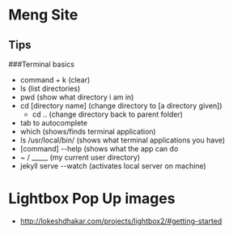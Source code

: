 # Meng Site

## Tips

###Terminal basics
- command + k (clear)
- ls (list directories)
- pwd (show what directory i am in)
- cd [directory name] (change directory to [a directory given])
	- cd .. (change directory back to parent folder)
- tab to autocomplete
- which (shows/finds terminal application)
- ls /usr/local/bin/ (shows what terminal applications you have)
- [command] --help (shows what the app can do
- ~ / _____ (my current user directory)
- jekyll serve --watch (activates local server on machine)

# Lightbox Pop Up images
- http://lokeshdhakar.com/projects/lightbox2/#getting-started

